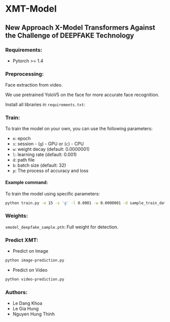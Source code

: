 # XMT-Model

## New Approach X-Model Transformers Against the Challenge of DEEPFAKE Technology

### Requirements:

- Pytorch >= 1.4

### Preprocessing:

Face extraction from video. 

We use pretrained YoloV5 on the face for more accurate face recognition.

Install all libraries in `requirements.txt`:


### Train:

To train the model on your own, you can use the following parameters:

- `e`: epoch
- `s`: session - (`g`) - GPU or (`c`) - CPU
- `w`: weight decay (default: 0.0000001)
- `l`: learning rate (default: 0.001)
- `d`: path file
- `b`: batch size (default: 32)
- `p`: The process of accuracy and loss

#### Example command:

To train the model using specific parameters:

```bash
python train.py -e 15 -s 'g' -l 0.0001 -w 0.0000001 -d sample_train_data/ -p
```
### Weights:
`xmodel_deepfake_sample.pth`: Full weight for detection.
### Predict XMT:
- Predict on Image
```bash
python image-prediction.py
```
- Predict on Video
```bash
python video-prediction.py
```
### Authors:
- Le Dang Khoa
- Le Gia Hung
- Nguyen Hung Thinh

